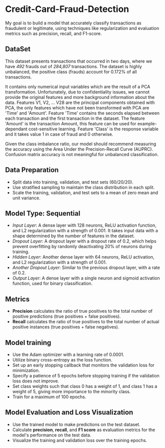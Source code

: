 # Credit-Card-Fraud-Detection
My goal is to build a model that accurately classify transactions as fraudulent or legitimate, using techniques like regularization and evaluation metrics such as precision, recall, and F1-score.

## DataSet
This dataset presents transactions that occurred in two days, where we have *492* frauds out of *284,807* transactions. The dataset is highly unbalanced, the positive class (frauds) account for 0.172% of all transactions.

It contains only numerical input variables which are the result of a PCA transformation. Unfortunately, due to confidentiality issues, we cannot provide the original features and more background information about the data. Features V1, V2, … V28 are the principal components obtained with PCA, the only features which have not been transformed with PCA are 'Time' and 'Amount'. Feature 'Time' contains the seconds elapsed between each transaction and the first transaction in the dataset. The feature 'Amount' is the transaction Amount, this feature can be used for example-dependant cost-sensitive learning. Feature 'Class' is the response variable and it takes value 1 in case of fraud and 0 otherwise.

Given the class imbalance ratio, our model should recommend measuring the accuracy using the Area Under the Precision-Recall Curve (AUPRC). Confusion matrix accuracy is not meaningful for unbalanced classification.

## Data Preparation
- Split data into training, validation, and test sets (60/20/20).
- Use stratified sampling to maintain the class distribution in each split.
- Scale the training, validation, and test sets to a mean of zero mean and unit variance.

## Model Type: Sequential

- *Input Layer*: A dense layer with 128 neurons, ReLU activation function, and L2 regularization with a strength of 0.001. It takes input data with a shape determined by the number of features in the dataset.
- *Dropout Layer*: A dropout layer with a dropout rate of 0.2, which helps prevent overfitting by randomly deactivating 20% of neurons during training.
- *Hidden Layer*: Another dense layer with 64 neurons, ReLU activation, and L2 regularization with a strength of 0.001.
- *Another Dropout Layer*: Similar to the previous dropout layer, with a rate of 0.2.
- *Output Layer*: A dense layer with a single neuron and sigmoid activation function, used for binary classification.

## Metrics

- **Precision** calculates the ratio of true positives to the total number of positive predictions (true positives + false positives).
- **Recall** calculates the ratio of true positives to the total number of actual positive instances (true positives + false negatives).

## Model training
- Use the Adam optimizer with a learning rate of 0.0001.
- Utilize binary cross-entropy as the loss function.
- Set up an early stopping callback that monitors the validation loss for minimization.
- Specify a patience of 5 epochs before stopping training if the validation loss does not improve.
- Set class weights such that class 0 has a weight of 1, and class 1 has a weight of 5, giving more importance to the minority class.
- Train for a maximum of 100 epochs.

## Model Evaluation and Loss Visualization
- Use the trained model to make predictions on the test dataset.
- Calculate **precision**, **recall**, and **F1 score** as evaluation metrics for the model's performance on the test data.
- Visualize the training and validation loss over the training epochs.
